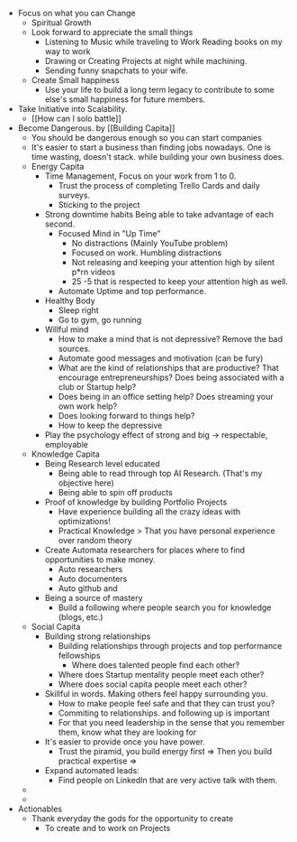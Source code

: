 - Focus on what you can Change
	- Spiritual Growth
	- Look forward to appreciate the small things
		- Listening to Music while traveling to Work Reading books on my way to work
		- Drawing or Creating Projects at night while machining.
		- Sending funny snapchats to your wife.
	- Create Small happiness
		- Use your life to build a long term legacy to contribute to some else's small happiness for future members.
- Take Initiative into Scalability.
	- [[How can I solo battle]]
- Become Dangerous. by [[Building Capita]]
	- You should be dangerous enough so you can start companies
	- It's easier to start a business than finding jobs nowadays. One is time wasting, doesn't stack. while building your own business does.
	- Energy Capita
		- Time Management, Focus on your work from 1 to 0.
			- Trust the process of completing Trello Cards and daily surveys.
			- Sticking to the project
		- Strong downtime habits Being able to take advantage of each second.
			- Focused Mind in "Up Time"
				- No distractions (Mainly YouTube problem)
				- Focused on work. Humbling distractions
				- Not releasing and keeping your attention high by silent p*rn videos
				- 25 -5 that is respected to keep your attention high as well.
			- Automate Uptime and top performance.
		- Healthy Body
			- Sleep right
			- Go to gym, go running
		- Willful mind
			- How to make a mind that is not depressive? Remove the bad sources.
			- Automate good messages and motivation (can be fury)
			- What are the kind of relationships that are productive? That encourage entrepreneurships? Does being associated with a club or Startup help?
			- Does being in an office setting help? Does streaming your own work help?
			- Does looking forward to things help?
			- How to keep the depressive
		- Play the psychology effect of strong and big -> respectable, employable
	- Knowledge Capita
		- Being Research level educated
			- Being able to read through top AI Research. (That's my objective here)
			- Being able to spin off products
		- Proof of knowledge by building Portfolio Projects
			- Have experience building all the crazy ideas with optimizations!
			- Practical Knowledge > That you have personal experience over random theory
		- Create Automata researchers for places where to find opportunities to make money.
			- Auto researchers
			- Auto documenters
			- Auto github and
		- Being a source of mastery
			- Build a following where people search you for knowledge (blogs, etc.)
	- Social Capita
		- Building strong relationships
			- Building relationships through projects and top performance fellowships
				- Where does talented people find each other?
			- Where does Startup mentality people meet each other?
			- Where does social capita people meet each other?
		- Skillful in words. Making others feel happy surrounding you.
			- How to make people feel safe and that they can trust you?
			- Commiting to relationships. and following up is important
			- For that you need leadership in the sense that you remember them, know what they are looking for
		- It's easier to provide once you have power.
			- Trust the piramid, you build energy first => Then you build practical expertise =>
		- Expand automated leads:
			- Find people on LinkedIn that are very active talk with them.
	-
	-
- Actionables
	- Thank everyday the gods for the opportunity to create
		- To create and to work on Projects
